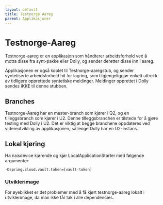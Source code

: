 ```yaml
---
layout: default
title: Testnorge Aareg
parent: Applikasjoner
---
```


# Testnorge-Aareg

Testnorge-aareg er en applikasjon som håndterer arbeidsforhold 
ved å motta disse fra synt-pakke eller Dolly, og sender deretter disse inn i aareg.

Applikasjonen er også koblet til Testnorge-aaregstub,
og sender syntetiserte arbeidsforhold hit for lagring, 
som tilgjengeliggjør enkelt uttrekk av tidligere opprettede syntetiske meldinger.
Meldinger opprettet i Dolly sendes IKKE til denne stubben.

## Branches
Testnorge-Aareg har en master-branch som kjører i Q2, 
og en tilleggsbranch som kjører i U2. 
Denne tilleggsbranchen er tilstede for å gjøre testing med Dolly i U2. 
Det er viktig at begge branchene oppdateres ved videreutvikling av applikasjonen, 
så lenge Dolly har en U2-instans.

## Lokal kjøring
Ha naisdevice kjørende og kjør LocalApplicationStarter med følgende argumenter:
``` 
-Dspring.cloud.vault.token=[vault-token]
```

### Utviklerimage
For øyeblikket er det problemer med å få kjørt testnorge-aareg lokalt i utviklerimage, 
da man ikke får tak i alle dependencies. 
